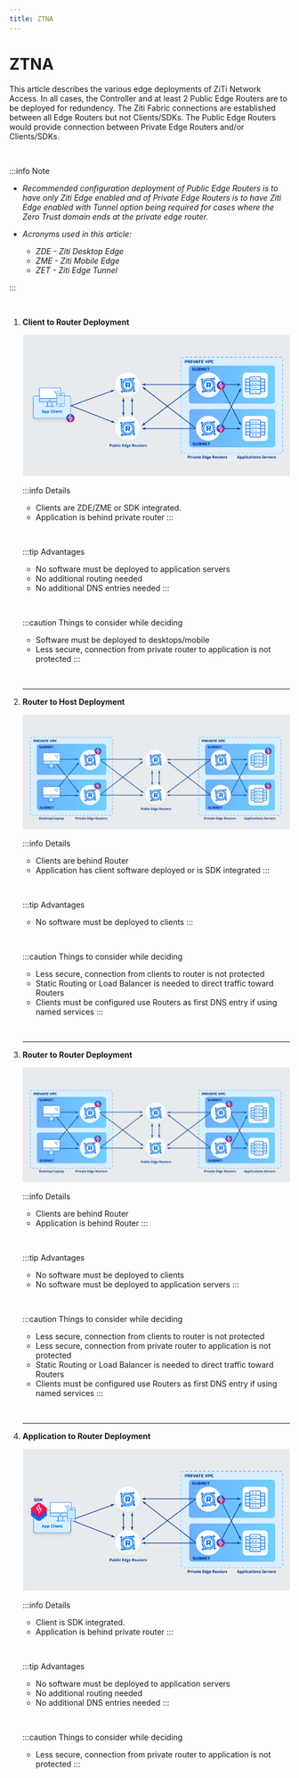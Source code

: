 ```yaml
---
title: ZTNA
---
```


# ZTNA

This article describes the various edge deployments of ZiTi Network Access. In all cases, the Controller and at least 2 Public Edge Routers are to be deployed for redundency. The Ziti Fabric connections are established between all Edge Routers but not Clients/SDKs. The Public Edge Routers would provide connection between Private Edge Routers and/or Clients/SDKs.

&nbsp;

:::info Note

- *Recommended configuration deployment of Public Edge Routers is to have only Ziti Edge enabled and of Private Edge Routers is to have Ziti Edge enabled with Tunnel option being required for cases where the Zero Trust domain ends at the private edge router.*

- *Acronyms used in this article:*
    - *ZDE - Ziti Desktop Edge*
    - *ZME - Ziti Mobile Edge*
    - *ZET - Ziti Edge Tunnel*
    
:::

&nbsp;
  
1. **Client to Router Deployment**
    &nbsp;

    ![image](images/1.2.png)

    :::info Details
    - Clients are ZDE/ZME or SDK integrated.
    - Application is behind private router
    :::

    &nbsp;
    
    :::tip Advantages
    - No software must be deployed to application servers
    - No additional routing needed
    - No additional DNS entries needed
    :::
        
    &nbsp;

    :::caution Things to consider while deciding
    - Software must be deployed to desktops/mobile
    - Less secure, connection from private router to application is not protected
    :::

    &nbsp;
    
    ---
1. **Router to Host Deployment**
    &nbsp;
    
    ![image](images/router2client.png)

    :::info Details
    - Clients are behind Router
    - Application has client software deployed or is SDK integrated
    :::

    &nbsp;
    
    :::tip Advantages
    - No software must be deployed to clients
    :::

    &nbsp;
        
    :::caution Things to consider while deciding
    - Less secure, connection from clients to router is not protected
    - Static Routing or Load Balancer is needed to direct traffic toward Routers
    - Clients must be configured use Routers as first DNS entry if using named services
    :::

    &nbsp;
    
    ---
1. **Router to Router Deployment**
    &nbsp;
    
    ![image](images/router2router.png)

    :::info Details
    - Clients are behind Router
    - Application is behind Router
    :::

    &nbsp;
    
    :::tip Advantages
    - No software must be deployed to clients
    - No software must be deployed to application servers
    :::

    &nbsp;
            
    :::caution Things to consider while deciding
    - Less secure, connection from clients to router is not protected
    - Less secure, connection from private router to application is not protected
    - Static Routing or Load Balancer is needed to direct traffic toward Routers
    - Clients must be configured use Routers as first DNS entry if using named services
    :::

    &nbsp;

    ---    
1. **Application to Router Deployment**
    &nbsp;

    ![image](images/1.5.png)
    
    :::info Details
    - Client is SDK integrated.
    - Application is behind private router
    :::

    &nbsp;
    
    :::tip Advantages
    - No software must be deployed to application servers
    - No additional routing needed
    - No additional DNS entries needed
    :::
        
    &nbsp;

    :::caution Things to consider while deciding
    - Less secure, connection from private router to application is not protected
    :::


